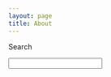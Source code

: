 ```yaml
---
layout: page
title: About
---
```


Search


<form>
<input type="text" id="st-search-input" class="st-search-input" />
</form>
<!-- Place this div where you would like the results to be displayed. -->
<div id="st-results_container"></div>

<script type="text/javascript">
var Swiftype = window.Swiftype || {};
(function() {
Swiftype.key = '2RsvKhkn1qzJNuvMzeya';
Swiftype.renderStyle = 'inline';

/** DO NOT EDIT BELOW THIS LINE **/
var script = document.createElement('script'); script.type = 'text/javascript'; script.async = true;
script.src = "//swiftype.com/embed.js";
var entry = document.getElementsByTagName('script')[0];
document.getElementsByTagName('script')[0].parentNode.insertBefore(script, entry);
}());
</script>
